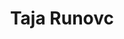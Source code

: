 ---
SICRIS: 15295
draft: false
fixName: taja_runovc
location: null
mailInfo: taja.runovc@fri.uni-lj.si
officeHours: null
profName: Taja Runovc
profTitle: Student Affairs
telephoneInfo: null
title: Taja Runovc
---